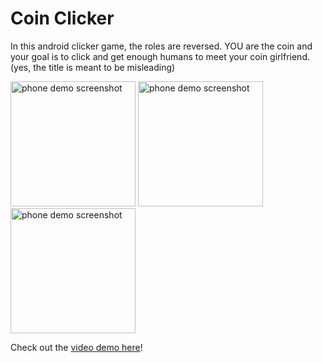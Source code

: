 # Coin Clicker
In this android clicker game, the roles are reversed. YOU are the coin and your goal is to click and get enough humans to meet your coin girlfriend. (yes, the title is meant to be misleading)

<img src="https://github.com/user-attachments/assets/8538803d-8435-4caf-9ab4-52da5255be8d" alt="phone demo screenshot" width="200"/>
<img src="https://github.com/user-attachments/assets/669bf159-77d8-4fcf-9479-a11320d478e0" alt="phone demo screenshot" width="200"/>
<img src="https://github.com/user-attachments/assets/d26542e0-ae44-43ba-8477-647e749c4ff6" alt="phone demo screenshot" width="200"/>

Check out the [video demo here](https://www.youtube.com/shorts/HAoZTan76xY)!
